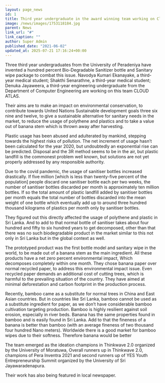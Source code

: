 ```yaml
---
layout: page_news
id: 1
title: Third year undergraduate in the award winning team working on Cloud Atlas
image: /news/images/1753118184.jpg
parent: News
link_url: "#"
link_caption: ""
author: Super Admin
published_date: "2021-06-02"
updated_at: 2025-07-21 17:16:24+00:00
---
```


<!-- Automated Update by GitHub Actions -->

<p>Three third year undergraduates from the University of Peradeniya have invented a hundred percent Bio-Degradable Sanitizer bottle and Sanitary wipe package to combat this issue. Navodya Kumari Ekanayake, a third-year medical student; Shakthi Senarathne, a third-year medical student; Denuka Jayaweera, a third-year engineering undergraduate from the Department of Computer Engineering are working on this team CLOUD ATLAS.</p><p>Their aims are to make an impact on environmental conservation, to contribute towards United Nations Sustainable development goals three six nine and twelve, to give a sustainable alternative for sanitary needs in the market, to reduce the usage of polythene and plastics and to take a value out of banana stem which is thrown away after harvesting.</p><p>Plastic usage has been abused and adulterated by mankind, stepping towards the highest risks of pollution. The net increment of usage hasn’t been calculated for the year 2020, but undoubtedly an exponential rise can be predicted. Disposal and the 3R method seems to be in the air, but plastic landfill is the commonest problem well known, but solutions are not yet properly addressed by any responsible authority.</p><p>Due to the covid pandemic, the usage of sanitiser bottles increased drastically. If five million [which is less than twenty-five percent of the population] people discard one sanitiser bottle each per two weeks, the number of sanitiser bottles discarded per month is approximately ten million bottles. If so the total amount of plastic landfill added by sanitiser bottles per month equals the total number of bottles discarded into the mean weight of one bottle which eventually add up to around three hundred thousand kilograms of plastics per month only by sanitiser bottles.</p><p>They figured out this directly affected the usage of polythene and plastic in Sri Lanka. And to add to that normal bottle of sanitiser takes about four hundred and fifty to six hundred years to get decomposed, other than that there was no such biodegradable product in the market similar to this not only in Sri Lanka but in the global context as well.</p><p>The prototyped product was the first bottle model and sanitary wipe in the world, to be made out of a banana stem as the main ingredient. All these products have a net zero percent environmental impact, Which decomposes completely within one month. They chose banana paper over normal recycled paper, to address this environmental impact issue. Even recycled paper demands an additional cost of cutting trees, which is harmful to the prevailing situation of the country. They have aimed at minimal deforestation and carbon footprint in the production process.</p><p>Recently, bamboo came as a substitute for normal trees in China and East Asian countries. But in countries like Sri Lanka, bamboo cannot be used as a substitute ingredient for paper, as we don’t have considerable bamboo cultivation targeting production. Bamboo is highly resilient against soil erosion, especially in river beds. Banana has the same properties found in bamboo and is easily found in Sri Lanka. Add to that the fineness of a banana is better than bamboo (with an average fineness of two thousand four hundred Nano meters). Worldwide there is a good market for bamboo wipes due to their softness. Therefore banana would be better</p><p>The team emerged as the ideation champions in Thinkwave 2.0 organized by the University of Moratuwa, Overall runners up in Thinkwave 2.0, champions of Pera Inventra 2021 and second runners up of YES Youth Entrepreneurship Summit organized by the University of Sri Jayawaradenapura.</p><p>Their work has also being featured in local newspaper.</p>
